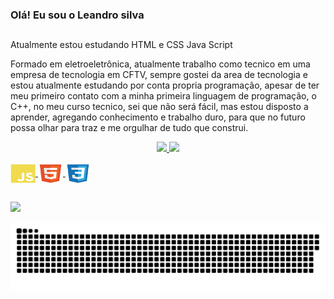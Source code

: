 ### Olá! Eu sou o Leandro silva

##

Atualmente estou estudando HTML e CSS 
Java Script

Formado em eletroeletrônica, atualmente trabalho como tecnico em uma empresa de tecnologia em CFTV, sempre gostei da area de tecnologia e estou atualmente estudando por conta propria programação, apesar de ter meu primeiro contato com a minha primeira linguagem de programação, o C++, no meu curso tecnico, sei que não será fácil, mas estou disposto a aprender, agregando conhecimento e trabalho duro, para que no futuro possa olhar para traz e me orgulhar de tudo que construi. 

<div align="center">
  <a href="https://github.com/LeandroJSilva1989">
  <img height="160em" src="https://github-readme-stats.vercel.app/api?username=LeandroJSilva1989&show_icons=true&theme=dracula&include_all_commits=true&count_private=true"/>
  <img height="160em" src="https://github-readme-stats.vercel.app/api/top-langs/?username=LeandroJSilva1989&layout=compact&langs_count=7&theme=dracula"/>
</div>

<div style="display: inline_block"><br>
  <img align="center" alt="Leandro-Js" height="30" width="40" src="https://raw.githubusercontent.com/devicons/devicon/master/icons/javascript/javascript-plain.svg">
  <img align="center" alt="Leandro-HTML" height="30" width="40" src="https://raw.githubusercontent.com/devicons/devicon/master/icons/html5/html5-original.svg">
  <img align="center" alt="Leandro-CSS" height="30" width="40" src="https://raw.githubusercontent.com/devicons/devicon/master/icons/css3/css3-original.svg">
</div>
  
  ##
  
<div> 
  <a href="https://www.linkedin.com/in/leandro-jos%C3%A9-da-silva-6a988012b/" target="_blank"><img src="https://img.shields.io/badge/-LinkedIn-%230077B5?style=for-the-badge&logo=linkedin&logoColor=white" target="_blank"></a> 
 
  ![Snake animation](https://github.com/LeandroJSilva1989/LeandroJSilva1989/blob/output/github-contribution-grid-snake.svg)
 
</div>
